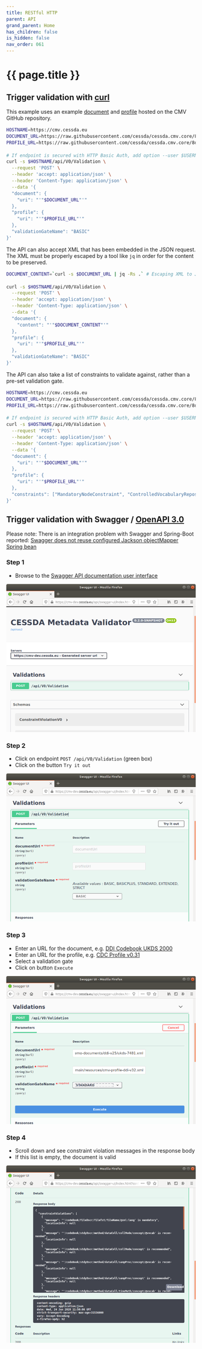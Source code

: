 ```yaml
---
title: RESTful HTTP
parent: API
grand_parent: Home
has_children: false
is_hidden: false
nav_order: 061
---
```


# {{ page.title }}

## Trigger validation with [curl](https://curl.se/)

This example uses an example [document](glossary.html#document) and [profile](glossary.html#profile) hosted on the CMV GitHub repository.

```sh
HOSTNAME=https://cmv.cessda.eu
DOCUMENT_URL=https://raw.githubusercontent.com/cessda/cessda.cmv.core/8d0ea9d6a731fa06bde8c8f2b231c2e974aa7130/src/main/resources/demo-documents/ddi-v25/ukds-2000.xml
PROFILE_URL=https://raw.githubusercontent.com/cessda/cessda.cmv.core/8d0ea9d6a731fa06bde8c8f2b231c2e974aa7130/src/main/resources/demo-documents/ddi-v25/cdc25_profile.xml

# If endpoint is secured with HTTP Basic Auth, add option --user $USERNAME:$PASSWORD
curl -s $HOSTNAME/api/V0/Validation \
  --request 'POST' \
  --header 'accept: application/json' \
  --header 'Content-Type: application/json' \
  --data '{
  "document": {
    "uri": "'"$DOCUMENT_URL"'"
  },
  "profile": {
    "uri": "'"$PROFILE_URL"'"
  },
  "validationGateName": "BASIC"
}'
```

The API can also accept XML that has been embedded in the JSON request.
The XML must be properly escaped by a tool like `jq` in order for the content to be preserved.

```sh
DOCUMENT_CONTENT=`curl -s $DOCUMENT_URL | jq -Rs .` # Escaping XML to JSON is still not correct!

curl -s $HOSTNAME/api/V0/Validation \
  --request 'POST' \
  --header 'accept: application/json' \
  --header 'Content-Type: application/json' \
  --data '{
  "document": {
    "content": "'"$DOCUMENT_CONTENT"'"
  },
  "profile": {
    "uri": "'"$PROFILE_URL"'"
  },
  "validationGateName": "BASIC"
}'
```

The API can also take a list of constraints to validate against, rather than a pre-set validation gate.

```sh
HOSTNAME=https://cmv.cessda.eu
DOCUMENT_URL=https://raw.githubusercontent.com/cessda/cessda.cmv.core/8d0ea9d6a731fa06bde8c8f2b231c2e974aa7130/src/main/resources/demo-documents/ddi-v25/ukds-2000.xml
PROFILE_URL=https://raw.githubusercontent.com/cessda/cessda.cmv.core/8d0ea9d6a731fa06bde8c8f2b231c2e974aa7130/src/main/resources/demo-documents/ddi-v25/cdc25_profile.xml

# If endpoint is secured with HTTP Basic Auth, add option --user $USERNAME:$PASSWORD
curl -s $HOSTNAME/api/V0/Validation \
  --request 'POST' \
  --header 'accept: application/json' \
  --header 'Content-Type: application/json' \
  --data '{
  "document": {
    "uri": "'"$DOCUMENT_URL"'"
  },
  "profile": {
    "uri": "'"$PROFILE_URL"'"
  },
  "constraints": ["MandatoryNodeConstraint", "ControlledVocabularyRepositoryConstraint", "CompilableXPathConstraint"]
}'
```

## Trigger validation with Swagger / [OpenAPI 3.0](https://swagger.io/specification)

Please note: There is an integration problem with Swagger and Spring-Boot reported:
 [Swagger does not reuse configured Jackson objectMapper Spring bean](https://github.com/cessda/cessda.cmv.server/issues/43)

### Step 1

* Browse to the <a href="https://api.tech.cessda.eu/" target="_blank">Swagger API documentation user interface</a>

![Step 1](images/user-documentation/swagger-tutorial-01.png)

### Step 2

* Click on endpoint `POST /api/V0/Validation` (green box)
* Click on the button `Try it out`

![Step 2](images/user-documentation/swagger-tutorial-02.png)

### Step 3

* Enter an URL for the document, e.g. [DDI Codebook UKDS 2000](https://raw.githubusercontent.com/cessda/cessda.cmv.core/8d0ea9d6a731fa06bde8c8f2b231c2e974aa7130/src/main/resources/demo-documents/ddi-v25/ukds-2000.xml)
* Enter an URL for the profile, e.g. [CDC Profile v0.31](https://raw.githubusercontent.com/cessda/cessda.cmv.core/8d0ea9d6a731fa06bde8c8f2b231c2e974aa7130/src/main/resources/demo-documents/ddi-v25/cdc25_profile.xml)
* Select a validation gate
* Click on button `Execute`

![Step 3](images/user-documentation/swagger-tutorial-03.png)

### Step 4

* Scroll down and see constraint violation messages in the response body
* If this list is empty, the document is valid

![Step 4](images/user-documentation/swagger-tutorial-04.png)
